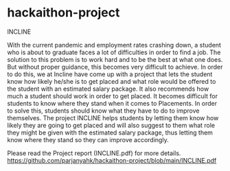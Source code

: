 # hackaithon-project

INCLINE

With the current pandemic and employment rates crashing down, a student who is about to graduate faces a lot of difficulties in order to find a job. The solution to this problem is to work hard and to be the best at what one does. But without proper guidance, this becomes very difficult to achieve.
In order to do this, we at Incline have come up with a project that lets the student know how likely he/she is to get placed and what role would be offered to the student with an estimated salary package. It also recommends how much a student should work in order to get placed.
It becomes difficult for students to know where they stand when it comes to Placements. In order to solve this, students should know what they have to do to improve themselves. The project INCLINE helps students by letting them know how likely they are going to get placed and will also suggest to them what role they might be given with the estimated salary package, thus letting them know where they stand so they can improve accordingly.

Please read the Project report (INCLINE.pdf) for more details.
https://github.com/parjanyahk/hackaithon-project/blob/main/INCLINE.pdf
